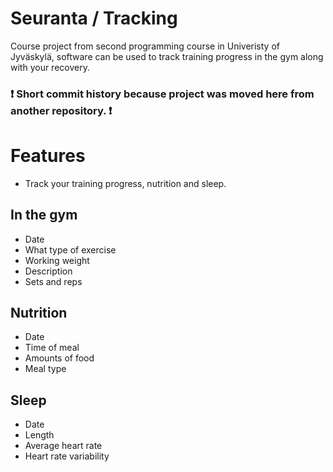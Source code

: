 # Seuranta / Tracking
Course project from second programming course in Univeristy of Jyväskylä, software can be used to track training progress in the gym along with your recovery. 

### :heavy_exclamation_mark: Short commit history because project was moved here from another repository. :heavy_exclamation_mark:

# Features

- Track your training progress, nutrition and sleep. 

## In the gym
- Date
- What type of exercise
- Working weight
- Description
- Sets and reps

## Nutrition
- Date
- Time of meal
- Amounts of food
- Meal type

## Sleep
- Date
- Length
- Average heart rate
- Heart rate variability
